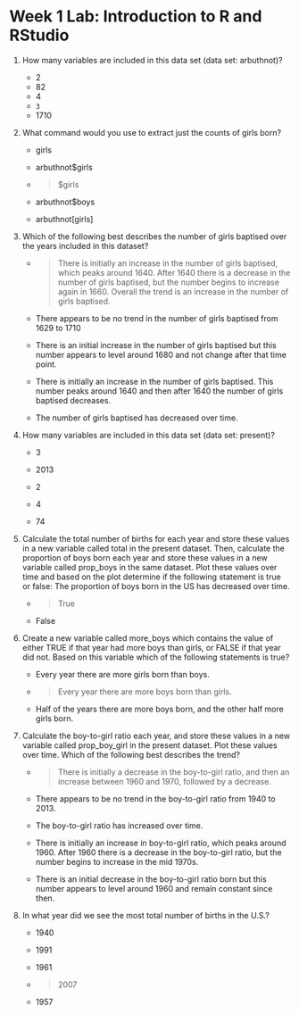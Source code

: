 # Week 1 Lab: Introduction to R and RStudio

1. How many variables are included in this data set (data set: arbuthnot)?
  
    - 2
    - 82 
    - 4
    - `3`
    - 1710
    

2. What command would you use to extract just the counts of girls born? 
    -  girls


    -  arbuthnot$girls


   -  >$girls


   -  arbuthnot$boys


   -  arbuthnot[girls]
  
3. Which of the following best describes the number of girls baptised over the years included in this dataset? 



    -  >There is initially an increase in the number of girls baptised, which peaks around 1640. After 1640 there is a decrease in the number of girls baptised, but the number begins to increase again in 1660. Overall the trend is an increase in the number of girls baptised.


    -  There appears to be no trend in the number of girls baptised from 1629 to 1710 


    -  There is an initial increase in the number of girls baptised but this number appears to level around 1680 and not change after that time point.


    -  There is initially an increase in the number of girls baptised. This number peaks around 1640 and then after 1640 the number of girls baptised decreases. 


    -  The number of girls baptised has decreased over time. 


4. How many variables are included in this data set (data set: present)?



    -  3


    -  2013


    -  2


    -  4


    -  74




5. Calculate the total number of births for each year and store these values in a new variable called total in the present dataset. Then, calculate the proportion of boys born each year and store these values in a new variable called prop_boys in the same dataset. Plot these values over time and based on the plot determine if the following statement is true or false: The proportion of boys born in the US has decreased over time.



    -  >True


    -  False


6. Create a new variable called more_boys which contains the value of either TRUE if that year had more boys than girls, or FALSE if that year did not. Based on this variable which of the following statements is true? 


    -  Every year there are more girls born than boys.


    -  >Every year there are more boys born than girls.


    -  Half of the years there are more boys born, and the other half more girls born.


7. Calculate the boy-to-girl ratio each year, and store these values in a new variable called prop_boy_girl in the present dataset. Plot these values over time. Which of the following best describes the trend?


    -  >There is initially a decrease in the boy-to-girl ratio, and then an increase between 1960 and 1970, followed by a decrease.


    -  There appears to be no trend in the boy-to-girl ratio from 1940 to 2013. 


    -  The boy-to-girl ratio has increased over time. 


    -  There is initially an increase in boy-to-girl ratio, which peaks around 1960. After 1960 there is a decrease in the boy-to-girl ratio, but the number begins to increase in the mid 1970s. 


    -  There is an initial decrease in the boy-to-girl ratio born but this number appears to level around 1960 and remain constant since then.

8. In what year did we see the most total number of births in the U.S.? 



    -  1940


    -  1991


    -  1961


    -  >2007


    -  1957
  
